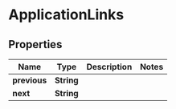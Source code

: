 

# ApplicationLinks


## Properties

| Name | Type | Description | Notes |
|------------ | ------------- | ------------- | -------------|
|**previous** | **String** |  |  |
|**next** | **String** |  |  |



